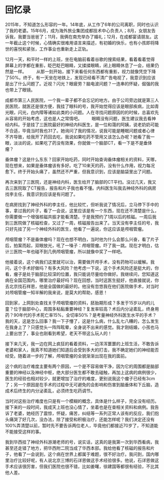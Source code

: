 # 回忆录
2015年，不知道怎么形容的一年。14年底，从工作了6年的公司离职，同时也认识了我的老婆。15年6月，成为海外旅业集团成都技术中心负责人；8月，女朋友告诉我，我要当爸爸了；11月，我俩在南充举办了婚礼；12月，在成都宴请朋友。这一年截止这个时候，心情确实很难用语言来描述，有初婚的快乐，也有小孩即将降世的喜悦和紧张，工作事业也重新走上正轨。

12月一天，和平时一样的上班，坐在电脑前看着谷歌的搜索结果，看着看着觉得屏幕上的字都在重影，眨巴眨巴眼睛，又揉揉眼睛，闭上眼睛休息了一会，结果仍然是一样。
&emsp;&emsp;从那一刻开始，接下来看任何东西都有重影，视力就像凭空下降了50%。终于，有一天坐在地铁上，发现已经看不清广告电视了，我意识到应该是出了什么问题了。近视？闪光？眼疲劳？脑电波问题？一连串的怀疑，倔强的我也带上了眼镜。

成都市第三人民医院，一个我一辈子都不会忘记的地方。由于公司旁边就是第三人民医院，就医还是很方便，我挂了眼科的号，我开始觉得应该是眼部疾病，比如青光眼，闪光，白内障等诸如此类的小问题。人在寻找问题原因的的时候，总喜欢先从容易的开始考虑，这也是人之常情吧。
&emsp;&emsp;眼睛没有问题，医生建议我去看神经内科。于是挂了三医院最好的神经内科医生，是一位和蔼的阿姨，说老奶奶可能不合适，毕竟当时我也31了。她询问了我的情况，说我可能是睡眠问题或者心律不齐导致，给我开了药回去吃，我说如果吃药不管用又该怎么办呢？她看了我一眼，淡淡的说，如果吃了药没有效果，你就做一个脑部CT，看一下是不是垂体瘤？

垂体瘤？这是什么东东？回家开始吃药，同时开始查询垂体瘤相关的资料，天哪，现在想来，如果是垂体瘤该有多好。吃了10来天的药，没有什么作用，视力每况愈下。终于开始头痛了，虽然还不严重，但我意识到，应该是脑袋里出了问题。

再次来到了三医院，还是神经内科，医生给开了脑部的CT平扫。没过几天，我又去三医院取了CT报告，报告和片子我也看不懂。内科医生叫我去神经外科的病房找李主任，我意识到应该是有问题了。

在病房找到了神经外科的李主任，他比较忙，但听我说了情况后，立马停下手中的事，拿过我的片子，看了一会说，这里应该是有一个东西，现在还不清楚是什么，你需要做一个增强核磁共振才能看清楚。于是我预约了1周以后的核磁。一周后我到三医院做了核磁检查，又过了一周，核磁报告出来了。当天没有李主任的号，我只好先挂了另一个神经外科的医生，他看了一遍说，你这应该是颅咽管瘤。

颅咽管瘤？不是垂体瘤吗？现在也想不明白，当时他为什么会那么兴奋，看了片子后，拍案而起，双眼放光，吼了一嗓子：颅咽管瘤。吓了我一跳。现在才明白，估计三医院一年也碰不到几例颅咽管瘤，所以就像中奖了一样吧。  

他接着说，这个病我们这里就可以治，需要做开颅手术，没有药物可以缓解。我问，这个手术好做吗？有多大风险？他考虑一下说，这个手术风险还是挺大的，你看，瘤子是处于脑部比较深的位置，我只能说尽量给你做好。我继续问，您知道这病在全国范围内，哪里治疗最好吗？现在回想，当时这医生挺好，他直接就说，你去北京找石祥恩，他是全国做的最好的。他没有忽悠我在他们医院做手术，对当时对颅咽管瘤一知半解的我来说，是莫大的帮助，感恩！

回到家，上网到处查找关于颅咽管瘤的资料，胚胎期形成？多发于15岁以内的儿童？位于脑部中心，周围多粘黏重要神经？复发率较高？术后内分泌紊乱，终身用药？90年代的手术死亡率15%，全切率50%？是考量神经外科医生水平的手术？我的天，这是怎么回事？我一下子懵了，这是什么病，什么乱七八糟的，怎么发生在我身上了？只感觉头一阵阵眩晕，全身说不出来的感觉。我才刚结婚，小孩也马上要出世了，事业也刚看到希望，老天不带这么玩人的！

接下来几天，我一边在网上疯狂的看着资料，一边浑浑噩噩的上班生活，不敢告诉老婆和家人，我真不知道她们知道后会受到多大的打击，我不确定她们的神经能否经受。随着进一步的了解，颅咽管瘤的全貌渐渐出现在我的面前。

这个病的治疗难度主要有两个原因，一个是不容易做干净，因为它的周围都是脑部重要的神经以及神经中枢，绝大部分医生都不敢去碰触，再加上这病的病例很少，医生的经验也相对较少，就更增加了治疗的难度，更别说我这个瘤子已经有3cm了；另一个原因是在手术的过程中无可避免的会影响和伤害到脑垂体和下丘脑，造成术后终生的内分泌紊乱，必须终生吃药调节。

当时对这些治疗难度也只是有一个模糊的概念，具体是什么样子，完全没有经历。接下来的一段时间，我成天上班也没心情了，坐着也是在查相关资料和病例。我告诉了老婆，她经历了震惊，怀疑，痛苦，纠结等一系列正常人该有的反应，我们抱头痛哭了好几次，没办法，除了接受和积极治疗，还能怎样呢？我们决定还没有100%弄清楚以前，暂时先不要告诉两位老人，毕竟他们都接近70岁了，不知道能不能接受这样的事。

我到华西挂了神经外科游潮老师的号，说实话，这真的是我第一次到华西看病，我甚至还走错了地方，把华西附二院当成了华西本部。我给他看了核磁的报告和片子，他看了一会说到，这个病在世界上都属于难题，很不好治疗。我问到，国内哪里治疗比较好呢，有人说北京三博的石详恩做这手术经验很多。他说，石详恩做这手术应该很厉害，但我们医院也很不错，比如姜曙，徐建国等都很有经验，不比其他人差。

